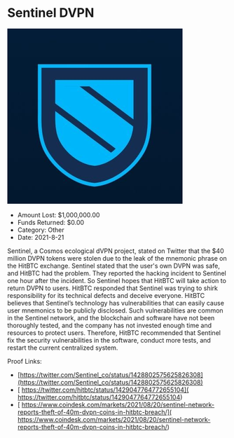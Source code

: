 # Sentinel DVPN
![Sentinel DVPN](/rektimages/Sentinel-DVPN.png)
- Amount Lost: $1,000,000.00
- Funds Returned: $0.00
- Category: Other
- Date: 2021-8-21

Sentinel, a Cosmos ecological dVPN project, stated on Twitter that the $40 million DVPN tokens were stolen due to the leak of the mnemonic phrase on the HitBTC exchange. Sentinel stated that the user's own DVPN was safe, and HitBTC had the problem. They reported the hacking incident to Sentinel one hour after the incident. So Sentinel hopes that HitBTC will take action to return DVPN to users. HitBTC responded that Sentinel was trying to shirk responsibility for its technical defects and deceive everyone. HitBTC believes that Sentinel’s technology has vulnerabilities that can easily cause user mnemonics to be publicly disclosed. Such vulnerabilities are common in the Sentinel network, and the blockchain and software have not been thoroughly tested, and the company has not invested enough time and resources to protect users. Therefore, HitBTC recommended that Sentinel fix the security vulnerabilities in the software, conduct more tests, and restart the current centralized system.


Proof Links:
- [https://twitter.com/Sentinel_co/status/1428802575625826308](https://twitter.com/Sentinel_co/status/1428802575625826308)
- [ https://twitter.com/hitbtc/status/1429047764772655104]( https://twitter.com/hitbtc/status/1429047764772655104)
- [ https://www.coindesk.com/markets/2021/08/20/sentinel-network-reports-theft-of-40m-dvpn-coins-in-hitbtc-breach/]( https://www.coindesk.com/markets/2021/08/20/sentinel-network-reports-theft-of-40m-dvpn-coins-in-hitbtc-breach/)


